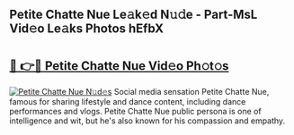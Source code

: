 ## Petite Chatte Nue Le𝚊k𝚎d N𝚞𝚍e - Part-MsL Vid𝚎o Le𝚊ks Photos hEfbX

# <h2><a href="http://fb0nn0.evod.top/?m=Petite+Chatte+Nue">🔗 👉🔴 Petite Chatte Nue Vid𝚎o Ph𝚘t𝚘s</a></h2>

[![Petite Chatte Nue N𝚞d𝚎s](https://i.imgur.com/8V9OHl7.gif)](http://fb0nn0.evod.top/?m=Petite+Chatte+Nue)
Social media sensation Petite Chatte Nue, famous for sharing lifestyle and dance content, including dance performances and vlogs. Petite Chatte Nue public persona is one of intelligence and wit, but he's also known for his compassion and empathy. 
